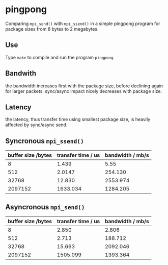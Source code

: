 # pingpong

Comparing `mpi_send()` with `mpi_ssend()` in a simple pingpong program
for package sizes from 8 bytes to 2 megabytes.


## Use

Type `make` to compile and run the program `pingpong`.


## Bandwith
the bandwidth increases first with the package size, before declining
again for larger packets. sync/async impact nicely decreases with
package size.


## Latency
the latency, thus transfer time using smallest package size, is
heavily affected by sync/async send.


## Syncronous `mpi_ssend()`

| buffer size /bytes | transfer time / us | bandwidth / mb/s |
|--------------------|--------------------|------------------|
| 8                  | 1.439              | 5.55             |
| 512                | 2.0147             | 254.130          |
| 32768              | 12.830             | 2553.974         |
| 2097152            | 1633.034           | 1284.205         |


## Asyncronous `mpi_send()`

| buffer size /bytes | transfer time / us | bandwidth / mb/s |
|--------------------|--------------------|------------------|
| 8                  | 2.850              | 2.806            |
| 512                | 2.713              | 188.712          |
| 32768              | 15.663             | 2092.046         |
| 2097152            | 1505.099           | 1393.364         |

